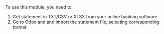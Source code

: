To use this module, you need to:

1.  Get statement in TXT/CSV or XLSX from your online banking software
2.  Go to Odoo and and import the statement file, selecting
    corresponding format
